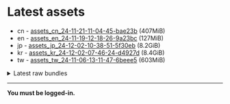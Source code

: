 # Latest assets
- cn - [assets_cn_24-11-21-11-04-45-bae23b](https://github.com/ArknightsAssets/NewAssets/actions/runs/12006074549/artifacts/2231685904) (407MiB)
- en - [assets_en_24-11-19-12-18-26-9a23bc](https://github.com/ArknightsAssets/NewAssets/actions/runs/11958308394/artifacts/2220133900) (127MiB)
- jp - [assets_jp_24-12-02-10-38-51-5f30eb](https://github.com/ArknightsAssets/NewAssets/actions/runs/12131151928/artifacts/2265041500) (8.2GiB)
- kr - [assets_kr_24-12-02-07-46-24-d4927d](https://github.com/ArknightsAssets/NewAssets/actions/runs/12131151928/artifacts/2265013420) (8.4GiB)
- tw - [assets_tw_24-11-06-13-11-47-6beee5](https://github.com/ArknightsAssets/NewAssets/actions/runs/11833305317/artifacts/2186357612) (603MiB)

<details>
<summary>Latest raw bundles</summary>

- cn - [bundles_cn_24-11-21-11-04-45-bae23b](https://github.com/ArknightsAssets/NewAssets/actions/runs/12006074549/artifacts/2231686563) (194MiB)
- en - [bundles_en_24-11-19-12-18-26-9a23bc](https://github.com/ArknightsAssets/NewAssets/actions/runs/11958308394/artifacts/2220134285) (112MiB)
- jp - [bundles_jp_24-12-02-10-38-51-5f30eb](https://github.com/ArknightsAssets/NewAssets/actions/runs/12131151928/artifacts/2265045655) (2.4GiB)
- kr - [bundles_kr_24-12-02-07-46-24-d4927d](https://github.com/ArknightsAssets/NewAssets/actions/runs/12131151928/artifacts/2265018510) (2.4GiB)
- tw - [bundles_tw_24-11-06-13-11-47-6beee5](https://github.com/ArknightsAssets/NewAssets/actions/runs/11833305317/artifacts/2186358528) (360MiB)

</details>

---

**You must be logged-in.**
